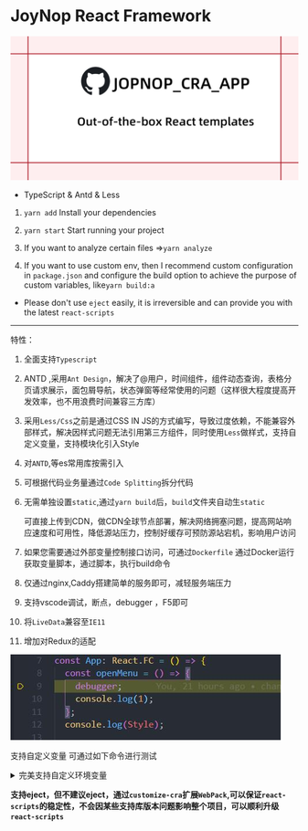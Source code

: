 # JoyNop React Framework

![img](./docs/img/logo.jpg)

- TypeScript & Antd & Less

1. `yarn add`  Install your dependencies

2. `yarn start` Start running your project

3. If you want to analyze certain files =>`yarn analyze`

4. If you want to use custom env, then I recommend custom configuration in `package.json` and configure the build option to achieve the purpose of custom variables, like`yarn build:a`


- Please don't use `eject` easily, it is irreversible and can provide you with the latest `react-scripts`



------

特性：

1. 全面支持`Typescript`

2. ANTD ,采用`Ant Design`，解决了@用户，时间组件，组件动态查询，表格分页请求展示，面包屑导航，状态弹窗等经常使用的问题（这样很大程度提高开发效率，也不用浪费时间兼容三方库）

3. 采用`Less/Css`之前是通过CSS IN JS的方式编写，导致过度依赖，不能兼容外部样式，解决因样式问题无法引用第三方组件，同时使用`Less`做样式，支持自定义变量，支持模块化引入Style

4. 对`ANTD`,等es常用库按需引入

5. 可根据代码业务量通过`Code Splitting`拆分代码

6. 无需单独设置`static`,通过`yarn build`后，`build`文件夹自动生`static`
    
    可直接上传到CDN，做CDN全球节点部署，解决网络拥塞问题，提高网站响应速度和可用性，降低源站压力，控制好缓存可预防源站宕机，影响用户访问 

7. 如果您需要通过外部变量控制接口访问，可通过`Dockerfile` 通过Docker运行获取变量脚本，通过脚本，执行build命令

8. 仅通过nginx,Caddy搭建简单的服务即可，减轻服务端压力

9. 支持vscode调试，断点，debugger ，F5即可

10. 将`LiveData`兼容至`IE11`

11. 增加对Redux的适配

![img](./docs/img/20191218155632.jpg)

  支持自定义变量 可通过如下命令进行测试
<details>
  <summary>完美支持自定义环境变量</summary>
  <p>Windows (cmd.exe)</p>
<pre><code> set "REACT_APP_NOT_SECRET_CODE=abcdef" && yarn start</pre></code> 
 

<p>Windows (Powershell)</p>
<pre><code>($env:REACT_APP_NOT_SECRET_CODE = "abcdef") -and (yarn start)</pre></code> 
<p>Linux, macOS (Bash)</p>
<pre><code>REACT_APP_NOT_SECRET_CODE=abcdef yarn start</pre></code> 
</details>





**支持eject，但不建议eject，通过`customize-cra`扩展`WebPack`,可以保证`react-scripts`的稳定性，不会因某些支持库版本问题影响整个项目，可以顺利升级`react-scripts`**
